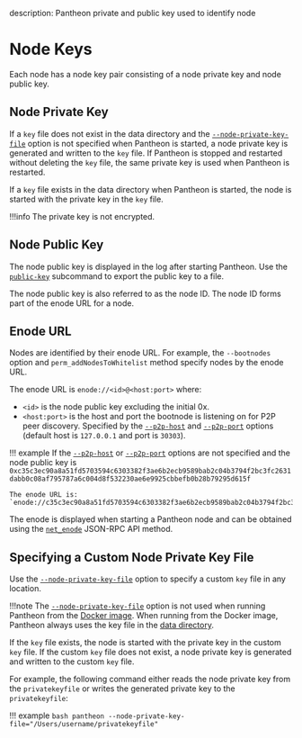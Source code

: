 description: Pantheon private and public key used to identify node
<!--- END of page meta data -->

# Node Keys

Each node has a node key pair consisting of a node private key and node public key. 

## Node Private Key

If a `key` file does not exist in the data directory and the [`--node-private-key-file`](../Reference/Pantheon-CLI-Syntax.md#node-private-key-file) 
option is not specified when Pantheon is started, a node private key is generated and written to the `key` file. 
If Pantheon is stopped and restarted without deleting the `key` file, the same private key is used when Pantheon is restarted.

If a `key` file exists in the data directory when Pantheon is started, the node is started with the private key in the `key` file. 

!!!info
    The private key is not encrypted. 

## Node Public Key

The node public key is displayed in the log after starting Pantheon. Use the [`public-key`](../Reference/Pantheon-CLI-Syntax.md#public-key) subcommand to export the public key to a file. 

The node public key is also referred to as the node ID. The node ID forms part of the enode URL for a node. 

## Enode URL 

Nodes are identified by their enode URL. For example, the `--bootnodes` option and `perm_addNodesToWhitelist` method specify nodes by the enode URL. 

The enode URL is `enode://<id>@<host:port>` where:

* `<id>` is the node public key excluding the initial 0x. 
* `<host:port>` is the host and port the bootnode is listening on for P2P peer discovery. 
Specified by the [`--p2p-host`](../Reference/Pantheon-CLI-Syntax.md#p2p-host) and 
[`--p2p-port`](../Reference/Pantheon-CLI-Syntax.md#p2p-port) options
(default host is `127.0.0.1` and port is `30303`).

!!! example
    If the [`--p2p-host`](../Reference/Pantheon-CLI-Syntax.md#p2p-host) or [`--p2p-port`](../Reference/Pantheon-CLI-Syntax.md#p2p-port) options are not specified and the node public key is `0xc35c3ec90a8a51fd5703594c6303382f3ae6b2ecb9589bab2c04b3794f2bc3fc2631dabb0c08af795787a6c004d8f532230ae6e9925cbbefb0b28b79295d615f`
    
    The enode URL is:
    `enode://c35c3ec90a8a51fd5703594c6303382f3ae6b2ecb9589bab2c04b3794f2bc3fc2631dabb0c08af795787a6c004d8f532230ae6e9925cbbefb0b28b79295d615f@127.0.0.1:30303` 

The enode is displayed when starting a Pantheon node and can be obtained using the [`net_enode`](../Reference/JSON-RPC-API-Methods.md#net_enode) 
JSON-RPC API method. 

## Specifying a Custom Node Private Key File

Use the [`--node-private-key-file`](../Reference/Pantheon-CLI-Syntax.md#node-private-key-file) option to specify a custom `key` file in any location. 

!!!note
    The [`--node-private-key-file`](../Reference/Pantheon-CLI-Syntax.md#node-private-key-file) option is 
    not used when running Pantheon from the [Docker image](../Getting-Started/Run-Docker-Image.md). When running 
    from the Docker image, Pantheon always uses the key file in the [data directory](../Getting-Started/Run-Docker-Image.md#data-directory).

If the `key` file exists, the node is started with the private key in the custom `key` file. If the custom `key` file does not exist, 
a node private key is generated and written to the custom `key` file.

For example, the following command either reads the node private key from the `privatekeyfile` or writes the generated private key to the `privatekeyfile`:

!!! example
    ```bash
    pantheon --node-private-key-file="/Users/username/privatekeyfile"
    ```